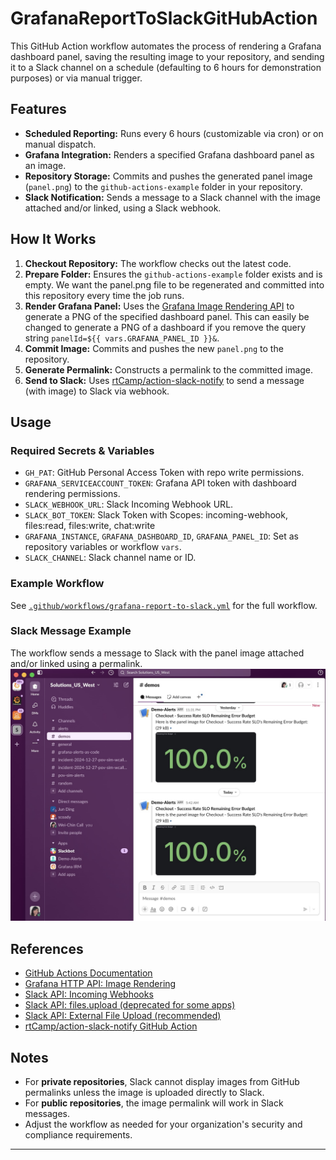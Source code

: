 # GrafanaReportToSlackGitHubAction

This GitHub Action workflow automates the process of rendering a Grafana dashboard panel, saving the resulting image to your repository, and sending it to a Slack channel on a schedule (defaulting to 6 hours for demonstration purposes) or via manual trigger.

## Features

- **Scheduled Reporting:** Runs every 6 hours (customizable via cron) or on manual dispatch.
- **Grafana Integration:** Renders a specified Grafana dashboard panel as an image.
- **Repository Storage:** Commits and pushes the generated panel image (`panel.png`) to the `github-actions-example` folder in your repository.
- **Slack Notification:** Sends a message to a Slack channel with the image attached and/or linked, using a Slack webhook.

## How It Works

1. **Checkout Repository:** The workflow checks out the latest code.
2. **Prepare Folder:** Ensures the `github-actions-example` folder exists and is empty. We want the panel.png file to be regenerated and committed into this repository every time the job runs. 
3. **Render Grafana Panel:** Uses the [Grafana Image Rendering API](https://grafana.com/docs/grafana/latest/developers/http_api/image_rendering/) to generate a PNG of the specified dashboard panel. This can easily be changed to generate a PNG of a dashboard if you remove the query string `panelId=${{ vars.GRAFANA_PANEL_ID }}&`.
4. **Commit Image:** Commits and pushes the new `panel.png` to the repository.
5. **Generate Permalink:** Constructs a permalink to the committed image.
6. **Send to Slack:** Uses [rtCamp/action-slack-notify](https://github.com/rtCamp/action-slack-notify) to send a message (with image) to Slack via webhook.

## Usage

### Required Secrets & Variables

- `GH_PAT`: GitHub Personal Access Token with repo write permissions.
- `GRAFANA_SERVICEACCOUNT_TOKEN`: Grafana API token with dashboard rendering permissions.
- `SLACK_WEBHOOK_URL`: Slack Incoming Webhook URL.
- `SLACK_BOT_TOKEN`: Slack Token with Scopes: incoming-webhook, files:read, files:write, chat:write
- `GRAFANA_INSTANCE`, `GRAFANA_DASHBOARD_ID`, `GRAFANA_PANEL_ID`: Set as repository variables or workflow `vars`.
- `SLACK_CHANNEL`: Slack channel name or ID.

### Example Workflow

See [`.github/workflows/grafana-report-to-slack.yml`](.github/workflows/grafana-report-to-slack.yml) for the full workflow.

### Slack Message Example

The workflow sends a message to Slack with the panel image attached and/or linked using a permalink.
![Example Slack Message](images/slack_notification_showing_SLO_panel_image.jpg)

## References

- [GitHub Actions Documentation](https://docs.github.com/en/actions)
- [Grafana HTTP API: Image Rendering](https://grafana.com/docs/grafana/latest/developers/http_api/image_rendering/)
- [Slack API: Incoming Webhooks](https://api.slack.com/messaging/webhooks)
- [Slack API: files.upload (deprecated for some apps)](https://api.slack.com/methods/files.upload)
- [Slack API: External File Upload (recommended)](https://api.slack.com/methods/files.getUploadURLExternal)
- [rtCamp/action-slack-notify GitHub Action](https://github.com/rtCamp/action-slack-notify)

## Notes

- For **private repositories**, Slack cannot display images from GitHub permalinks unless the image is uploaded directly to Slack.
- For **public repositories**, the image permalink will work in Slack messages.
- Adjust the workflow as needed for your organization's security and compliance requirements.

---
